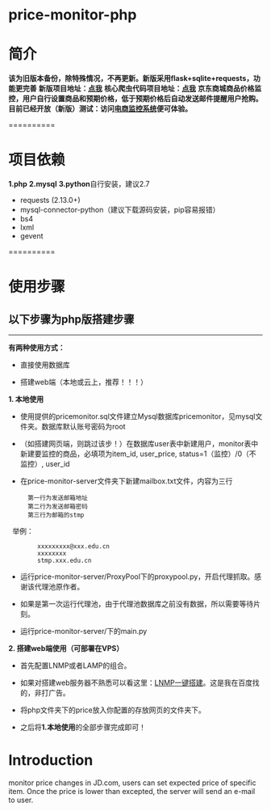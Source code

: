 price-monitor-php
==========

# 简介
**该为旧版本备份，除特殊情况，不再更新。新版采用flask+sqlite+requests，功能更完善**
**新版项目地址：<a href="https://github.com/qqxx6661/flask_yzd">点我</a>**
**核心爬虫代码项目地址：<a href="https://github.com/qqxx6661/price-monitor">点我</a>**
**京东商城商品价格监控，用户自行设置商品和预期价格，低于预期价格后自动发送邮件提醒用户抢购。**
**目前已经开放（新版）测试：访问<a href="http://www.usau-buy.me/">电商监控系统</a>便可体验。**

==========

# 项目依赖
**1.php**
**2.mysql**
**3.python**自行安装，建议2.7

- requests (2.13.0+)
- mysql-connector-python（建议下载源码安装，pip容易报错）
- bs4
- lxml
- gevent

==========
# 使用步骤
## 以下步骤为php版搭建步骤
-----
**有两种使用方式：**

- 直接使用数据库 

- 搭建web端（本地或云上，推荐！！！）

**1. 本地使用**

- 使用提供的pricemonitor.sql文件建立Mysql数据库pricemonitor，见mysql文件夹。数据库默认账号密码为root

- （如搭建网页端，则跳过该步！）在数据库user表中新建用户，monitor表中新建要监控的商品，必填项为item_id, user_price, status=1（监控）/0（不监控）, user_id

- 在price-monitor-server文件夹下新建mailbox.txt文件，内容为三行

        第一行为发送邮箱地址
        第二行为发送邮箱密码
        第三行为邮箱的stmp

       举例：
```
        xxxxxxxxx@xxx.edu.cn  
        xxxxxxxx
        stmp.xxx.edu.cn
```

- 运行price-monitor-server/ProxyPool下的proxypool.py，开启代理抓取。感谢该代理池原作者。

- 如果是第一次运行代理池，由于代理池数据库之前没有数据，所以需要等待片刻。

- 运行price-monitor-server/下的main.py



**2. 搭建web端使用（可部署在VPS）**

- 首先配置LNMP或者LAMP的组合。

- 如果对搭建web服务器不熟悉可以看这里：<a href="https://lnmp.org/download.html">LNMP一键搭建</a>。这是我在百度找的，非打广告。

- 将php文件夹下的price放入你配置的存放网页的文件夹下。

- 之后将**1.本地使用**的全部步骤完成即可！


# Introduction

monitor price changes in JD.com, users can set expected price of specific item. Once the price is lower than excepted, the server will send an e-mail to user.


